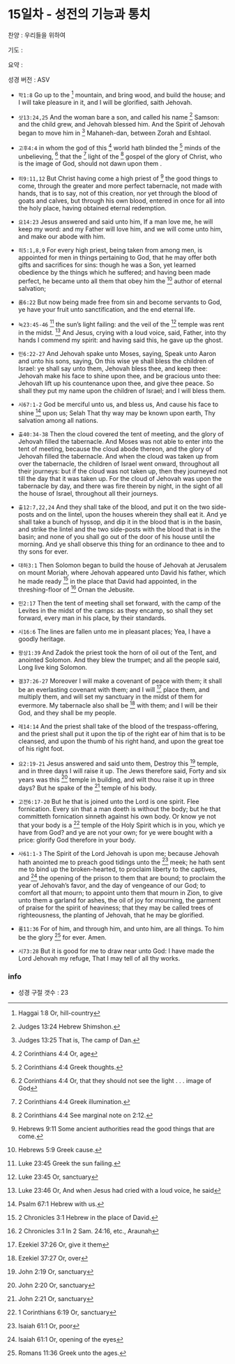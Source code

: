 # 15일차 - 성전의 기능과 통치

찬양 : 우리들을 위하여

기도 : 

요약 : 

성경 버전 : ASV

- `학1:8` Go up to the [^Hag1:8a] mountain, and bring wood, and build the house; and I will take pleasure in it, and I will be glorified, saith Jehovah.
[^Hag1:8a]: Haggai 1:8 Or, hill-country 


- `삿13:24,25` And the woman bare a son, and called his name [^Judg13:24a] Samson: and the child grew, and Jehovah blessed him. And the Spirit of Jehovah began to move him in [^Judg13:25a] Mahaneh-dan, between Zorah and Eshtaol.
[^Judg13:24a]: Judges 13:24 Hebrew Shimshon. 
[^Judg13:25a]: Judges 13:25 That is, The camp of Dan. 


- `고후4:4` in whom the god of this [^2Cor4:4a] world hath blinded the [^2Cor4:4b] minds of the unbelieving, [^2Cor4:4c] that the [^2Cor4:4d] light of the [^2Cor4:4e] gospel of the glory of Christ, who is the image of God, should not dawn upon them .
[^2Cor4:4a]: 2 Corinthians 4:4 Or, age 
[^2Cor4:4b]: 2 Corinthians 4:4 Greek thoughts. 
[^2Cor4:4c]: 2 Corinthians 4:4 Or, that they should not see the light . . . image of God 
[^2Cor4:4d]: 2 Corinthians 4:4 Greek illumination. 
[^2Cor4:4e]: 2 Corinthians 4:4 See marginal note on 2:12. 


- `히9:11,12` But Christ having come a high priest of [^Heb9:11a] the good things to come, through the greater and more perfect tabernacle, not made with hands, that is to say, not of this creation, nor yet through the blood of goats and calves, but through his own blood, entered in once for all into the holy place, having obtained eternal redemption.
[^Heb9:11a]: Hebrews 9:11 Some ancient authorities read the good things that are come. 


- `요14:23` Jesus answered and said unto him, If a man love me, he will keep my word: and my Father will love him, and we will come unto him, and make our abode with him.

- `히5:1,8,9` For every high priest, being taken from among men, is appointed for men in things pertaining to God, that he may offer both gifts and sacrifices for sins: though he was a Son, yet learned obedience by the things which he suffered; and having been made perfect, he became unto all them that obey him the [^Heb5:9a] author of eternal salvation;
[^Heb5:9a]: Hebrews 5:9 Greek cause. 


- `롬6:22` But now being made free from sin and become servants to God, ye have your fruit unto sanctification, and the end eternal life.

- `눅23:45-46` [^Luke23:45a] the sun’s light failing: and the veil of the [^Luke23:45b] temple was rent in the midst. [^Luke23:46a] And Jesus, crying with a loud voice, said, Father, into thy hands I commend my spirit: and having said this, he gave up the ghost.
[^Luke23:45a]: Luke 23:45 Greek the sun failing. 
[^Luke23:45b]: Luke 23:45 Or, sanctuary 
[^Luke23:46a]: Luke 23:46 Or, And when Jesus had cried with a loud voice, he said 


- `민6:22-27` And Jehovah spake unto Moses, saying, Speak unto Aaron and unto his sons, saying, On this wise ye shall bless the children of Israel: ye shall say unto them, Jehovah bless thee, and keep thee: Jehovah make his face to shine upon thee, and be gracious unto thee: Jehovah lift up his countenance upon thee, and give thee peace. So shall they put my name upon the children of Israel; and I will bless them.

- `시67:1-2` God be merciful unto us, and bless us, And cause his face to shine [^Ps67:1a] upon us; Selah That thy way may be known upon earth, Thy salvation among all nations.
[^Ps67:1a]: Psalm 67:1 Hebrew with us. 


- `출40:34-38` Then the cloud covered the tent of meeting, and the glory of Jehovah filled the tabernacle. And Moses was not able to enter into the tent of meeting, because the cloud abode thereon, and the glory of Jehovah filled the tabernacle. And when the cloud was taken up from over the tabernacle, the children of Israel went onward, throughout all their journeys: but if the cloud was not taken up, then they journeyed not till the day that it was taken up. For the cloud of Jehovah was upon the tabernacle by day, and there was fire therein by night, in the sight of all the house of Israel, throughout all their journeys.

- `출12:7,22,24` And they shall take of the blood, and put it on the two side-posts and on the lintel, upon the houses wherein they shall eat it. And ye shall take a bunch of hyssop, and dip it in the blood that is in the basin, and strike the lintel and the two side-posts with the blood that is in the basin; and none of you shall go out of the door of his house until the morning. And ye shall observe this thing for an ordinance to thee and to thy sons for ever.

- `대하3:1` Then Solomon began to build the house of Jehovah at Jerusalem on mount Moriah, where Jehovah appeared unto David his father, which he made ready [^2Chr3:1a] in the place that David had appointed, in the threshing-floor of [^2Chr3:1b] Ornan the Jebusite.
[^2Chr3:1a]: 2 Chronicles 3:1 Hebrew in the place of David. 
[^2Chr3:1b]: 2 Chronicles 3:1 In 2 Sam. 24:16, etc., Araunah 


- `민2:17` Then the tent of meeting shall set forward, with the camp of the Levites in the midst of the camps: as they encamp, so shall they set forward, every man in his place, by their standards.

- `시16:6` The lines are fallen unto me in pleasant places; Yea, I have a goodly heritage.

- `왕상1:39` And Zadok the priest took the horn of oil out of the Tent, and anointed Solomon. And they blew the trumpet; and all the people said, Long live king Solomon.

- `겔37:26-27` Moreover I will make a covenant of peace with them; it shall be an everlasting covenant with them; and I will [^Ezek37:26a] place them, and multiply them, and will set my sanctuary in the midst of them for evermore. My tabernacle also shall be [^Ezek37:27a] with them; and I will be their God, and they shall be my people.
[^Ezek37:26a]: Ezekiel 37:26 Or, give it them 
[^Ezek37:27a]: Ezekiel 37:27 Or, over 


- `레14:14` And the priest shall take of the blood of the trespass-offering, and the priest shall put it upon the tip of the right ear of him that is to be cleansed, and upon the thumb of his right hand, and upon the great toe of his right foot.

- `요2:19-21` Jesus answered and said unto them, Destroy this [^John2:19a] temple, and in three days I will raise it up. The Jews therefore said, Forty and six years was this [^John2:20a] temple in building, and wilt thou raise it up in three days? But he spake of the [^John2:21a] temple of his body.
[^John2:19a]: John 2:19 Or, sanctuary 
[^John2:20a]: John 2:20 Or, sanctuary 
[^John2:21a]: John 2:21 Or, sanctuary 


- `고전6:17-20` But he that is joined unto the Lord is one spirit. Flee fornication. Every sin that a man doeth is without the body; but he that committeth fornication sinneth against his own body. Or know ye not that your body is a [^1Cor6:19a] temple of the Holy Spirit which is in you, which ye have from God? and ye are not your own; for ye were bought with a price: glorify God therefore in your body.
[^1Cor6:19a]: 1 Corinthians 6:19 Or, sanctuary 


- `사61:1-3` The Spirit of the Lord Jehovah is upon me; because Jehovah hath anointed me to preach good tidings unto the [^Isa61:1a] meek; he hath sent me to bind up the broken-hearted, to proclaim liberty to the captives, and [^Isa61:1b] the opening of the prison to them that are bound; to proclaim the year of Jehovah’s favor, and the day of vengeance of our God; to comfort all that mourn; to appoint unto them that mourn in Zion, to give unto them a garland for ashes, the oil of joy for mourning, the garment of praise for the spirit of heaviness; that they may be called trees of righteousness, the planting of Jehovah, that he may be glorified.
[^Isa61:1a]: Isaiah 61:1 Or, poor 
[^Isa61:1b]: Isaiah 61:1 Or, opening of the eyes 


- `롬11:36` For of him, and through him, and unto him, are all things. To him be the glory [^Rom11:36a] for ever. Amen.
[^Rom11:36a]: Romans 11:36 Greek unto the ages. 


- `시73:28` But it is good for me to draw near unto God: I have made the Lord Jehovah my refuge, That I may tell of all thy works.

### info

- 성경 구절 갯수 : 23